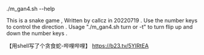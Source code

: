 ./m_gan4.sh --help

This is a snake game ,
Written by callcz in 20220719 .
Use the number keys to control the direction .
Usage "./m_gan4.sh turn or -t" to turn flip up and down the number keys .

【用shell写了个贪食蛇-哔哩哔哩】 https://b23.tv/5YIRtEA
